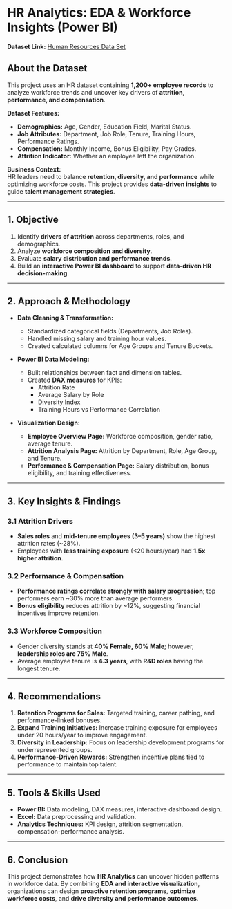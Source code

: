 # **HR Analytics: EDA & Workforce Insights (Power BI)**  


**Dataset Link:** [Human Resources Data Set](https://www.kaggle.com/datasets/rhuebner/human-resources-data-set)

## **About the Dataset**  
This project uses an HR dataset containing **1,200+ employee records** to analyze workforce trends and uncover key drivers of **attrition, performance, and compensation**.  

**Dataset Features:**  
- **Demographics:** Age, Gender, Education Field, Marital Status.  
- **Job Attributes:** Department, Job Role, Tenure, Training Hours, Performance Ratings.  
- **Compensation:** Monthly Income, Bonus Eligibility, Pay Grades.  
- **Attrition Indicator:** Whether an employee left the organization.  

**Business Context:**  
HR leaders need to balance **retention, diversity, and performance** while optimizing workforce costs. This project provides **data-driven insights** to guide **talent management strategies**.

---

## **1. Objective**  
1. Identify **drivers of attrition** across departments, roles, and demographics.  
2. Analyze **workforce composition and diversity**.  
3. Evaluate **salary distribution and performance trends**.  
4. Build an **interactive Power BI dashboard** to support **data-driven HR decision-making**.

---

## **2. Approach & Methodology**  
- **Data Cleaning & Transformation:**  
  - Standardized categorical fields (Departments, Job Roles).  
  - Handled missing salary and training hour values.  
  - Created calculated columns for Age Groups and Tenure Buckets.  

- **Power BI Data Modeling:**  
  - Built relationships between fact and dimension tables.  
  - Created **DAX measures** for KPIs:  
    - Attrition Rate  
    - Average Salary by Role  
    - Diversity Index  
    - Training Hours vs Performance Correlation  

- **Visualization Design:**  
  - **Employee Overview Page:** Workforce composition, gender ratio, average tenure.  
  - **Attrition Analysis Page:** Attrition by Department, Role, Age Group, and Tenure.  
  - **Performance & Compensation Page:** Salary distribution, bonus eligibility, and training effectiveness.

---

## **3. Key Insights & Findings**  

### **3.1 Attrition Drivers**  
- **Sales roles** and **mid-tenure employees (3–5 years)** show the highest attrition rates (~28%).  
- Employees with **less training exposure** (<20 hours/year) had **1.5x higher attrition**.  

### **3.2 Performance & Compensation**  
- **Performance ratings correlate strongly with salary progression**; top performers earn ~30% more than average performers.  
- **Bonus eligibility** reduces attrition by ~12%, suggesting financial incentives improve retention.

### **3.3 Workforce Composition**  
- Gender diversity stands at **40% Female, 60% Male**; however, **leadership roles are 75% Male**.  
- Average employee tenure is **4.3 years**, with **R&D roles** having the longest tenure.

---

## **4. Recommendations**  
1. **Retention Programs for Sales:** Targeted training, career pathing, and performance-linked bonuses.  
2. **Expand Training Initiatives:** Increase training exposure for employees under 20 hours/year to improve engagement.  
3. **Diversity in Leadership:** Focus on leadership development programs for underrepresented groups.  
4. **Performance-Driven Rewards:** Strengthen incentive plans tied to performance to maintain top talent.

---

## **5. Tools & Skills Used**  
- **Power BI:** Data modeling, DAX measures, interactive dashboard design.  
- **Excel:** Data preprocessing and validation.  
- **Analytics Techniques:** KPI design, attrition segmentation, compensation-performance analysis.

---


## **6. Conclusion**  
This project demonstrates how **HR Analytics** can uncover hidden patterns in workforce data. By combining **EDA and interactive visualization**, organizations can design **proactive retention programs**, **optimize workforce costs**, and **drive diversity and performance outcomes**.
